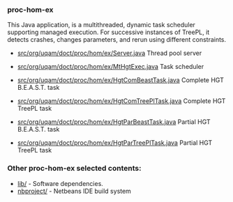 ### proc-hom-ex


This Java application, is a multithreaded, dynamic task scheduler supporting managed execution.
For successive instances of TreePL, it detects crashes, changes parameters, and rerun using different constraints.

- [src/org/uqam/doct/proc/hom/ex/Server.java](src/org/uqam/doct/proc/hom/ex/Server.java) Thread pool server
- [src/org/uqam/doct/proc/hom/ex/MtHgtExec.java](src/org/uqam/doct/proc/hom/ex/MtHgtExec.java) Task scheduler

- [src/org/uqam/doct/proc/hom/ex/HgtComBeastTask.java](src/org/uqam/doct/proc/hom/ex/HgtComBeastTask.java) Complete HGT B.E.A.S.T. task
- [src/org/uqam/doct/proc/hom/ex/HgtComTreePlTask.java](src/org/uqam/doct/proc/hom/ex/HgtComTreePlTask.java) Complete HGT TreePL task
- [src/org/uqam/doct/proc/hom/ex/HgtParBeastTask.java](src/org/uqam/doct/proc/hom/ex/HgtParBeastTask.java) Partial HGT B.E.A.S.T. task
- [src/org/uqam/doct/proc/hom/ex/HgtParTreePlTask.java](src/org/uqam/doct/proc/hom/ex/HgtParTreePlTask.java) Partial HGT TreePL task

### Other proc-hom-ex selected contents:

  * [lib/](lib/) - Software dependencies.
  * [nbproject/](nbproject/) - Netbeans IDE build system
  
  
  
